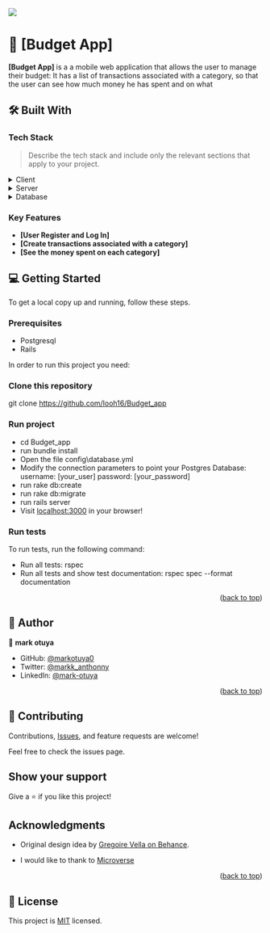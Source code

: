 <a name="readme-top"></a>

![](https://img.shields.io/badge/Microverse-blueviolet)

# 📖 [Budget App] <a name="about-project"></a>

**[Budget App]** is a a mobile web application that allows the user to manage their budget: It has a list of transactions associated with a category, so that the user can see how much money he has spent and on what

## 🛠 Built With <a name="built-with"></a>

### Tech Stack <a name="tech-stack"></a>

> Describe the tech stack and include only the relevant sections that apply to your project.

<details>
  <summary>Client</summary>
  <ul>
    <li><a href="https://html.com/">Html</a></li>
     <li><a href="https://getbootstrap.com/">Bootstrap</a></li>
  </ul>
</details>

<details>
  <summary>Server</summary>
  <ul>
    <li><a href="https://guides.rubyonrails.org/index.html">Ruby on Rails</a></li>
  </ul>
</details>

<details>
<summary>Database</summary>
  <ul>
    <li><a href="https://www.postgresql.org/">PostgreSQL</a></li>
  </ul>
</details>

### Key Features <a name="key-features"></a>

- **[User Register and Log In]**
- **[Create transactions associated with a category]**
- **[See the money spent on each category]**


## 💻 Getting Started <a name="getting-started"></a>

To get a local copy up and running, follow these steps.

### Prerequisites
- Postgresql
- Rails

In order to run this project you need:

### Clone this repository
git clone https://github.com/looh16/Budget_app

### Run project
- cd Budget_app
- run bundle install
- Open the file config\database.yml
- Modify the connection parameters to point your Postgres Database: username: [your_user] password: [your_password]
- run rake db:create
- run rake db:migrate
- run rails server
- Visit [localhost:3000](http://localhost:3000) in your browser!


### Run tests
To run tests, run the following command:
- Run all tests: rspec
- Run all tests and show test documentation: rspec spec --format documentation

<p align="right">(<a href="#readme-top">back to top</a>)</p>

## 👥 Author <a name="authors"></a>

👤 **mark otuya**

- GitHub: [@markotuya0](https://github.com/markotuya0)
- Twitter: [@markk_anthonny](https://twitter.com/mark_anthonny)
- LinkedIn: [@mark-otuya](https://www.linkedin.com/in/mark-otuya) 

<p align="right">(<a href="#readme-top">back to top</a>)</p>

## 🤝 Contributing

Contributions, [Issues](https://github.com/markotuya0/Budget_app/issues), and feature requests are welcome!

Feel free to check the issues page.

## Show your support

Give a ⭐️ if you like this project!

## Acknowledgments

- Original design idea by [Gregoire Vella on Behance](https://www.behance.net/gregoirevella).

- I would like to thank to [Microverse](https://www.microverse.org/)

<p align="right">(<a href="#readme-top">back to top</a>)</p>

## 📝 License

This project is [MIT](https://github.com/markotuya0/Budget_app/blob/master/License) licensed.
